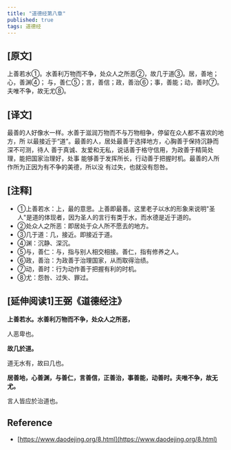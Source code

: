 ```yaml
---
title: "道德经第八章"
published: true
tags: 道德经
---
```


## [原文]

上善若水①。水善利万物而不争，处众人之所恶②，故几于道③。居，善地；心，善渊④；
与，善仁⑤；言，善信；政，善治⑥；事，善能；动，善时⑦。夫唯不争，故无尤⑧。

## [译文]

最善的人好像水一样。水善于滋润万物而不与万物相争，停留在众人都不喜欢的地方，所
以最接近于“道”。最善的人，居处最善于选择地方，心胸善于保持沉静而深不可测，待人
善于真诚、友爱和无私，说话善于格守信用，为政善于精简处理，能把国家治理好，处事
能够善于发挥所长，行动善于把握时机。最善的人所作所为正因为有不争的美德，所以没
有过失，也就没有怨咎。

## [注释]

- ①上善若水：上，最的意思。上善即最善。这里老子以水的形象来说明"圣人"是道的体现者，因为圣人的言行有类于水，而水德是近于道的。
- ②处众人之所恶：即居处于众人所不愿去的地方。
- ③几于道：几，接近。即接近于道。
- ④渊：沉静、深沉。
- ⑤与，善仁：与，指与别人相交相接。善仁，指有修养之人。
- ⑥政，善治：为政善于治理国家，从而取得治绩。
- ⑦动，善时：行为动作善于把握有利的时机。
- ⑧尤：怨咎、过失、罪过。

## [延伸阅读1]王弼《道德经注》

**上善若水。水善利万物而不争，处众人之所恶，**

人恶卑也。

**故几於道。**

道无水有，故曰几也。

**居善地，心善渊，与善仁，言善信，正善治，事善能，动善时。夫唯不争，故无尤。**

言人皆应於治道也。

## Reference

- [https://www.daodejing.org/8.html](https://www.daodejing.org/8.html)